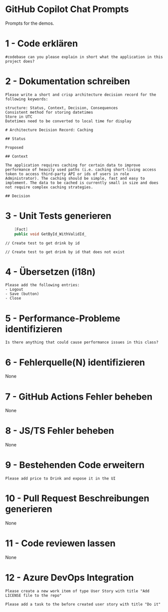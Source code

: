 # GitHub Copilot Chat Prompts

Prompts for the demos.

# 1 - Code erklären

```
#codebase can you please explain in short what the application in this project does?
```

# 2 - Dokumentation schreiben

```
Please write a short and crisp architecture decision record for the following keywords:

structure: Status, Context, Decision, Consequences
Consistent method for storing datetimes
Store in UTC
Datetimes need to be converted to local time for display
```

```
# Architecture Decision Record: Caching

## Status

Proposed

## Context

The application requires caching for certain data to improve performance of heavily used paths (i.e. caching short-living access token to access third-party API or ids of users in role Administrator). The caching should be simple, fast and easy to implement. The data to be cached is currently small in size and does not require complex caching strategies.

## Decision
```

# 3 - Unit Tests generieren

```csharp
    [Fact]
    public void GetById_WithValidId_
```

```
// Create test to get drink by id
```

```
// Create test to get drink by id that does not exist
```

# 4 - Übersetzen (i18n)

```
Please add the following entries:
- Logout
- Save (button)
- Close
```

# 5 - Performance-Probleme identifizieren

```
Is there anything that could cause performance issues in this class?
```

# 6 - Fehlerquelle(N) identifizieren

None

# 7 - GitHub Actions Fehler beheben

None

# 8 - JS/TS Fehler beheben

None

# 9 - Bestehenden Code erweitern

```
Please add price to Drink and expose it in the UI
```

# 10 - Pull Request Beschreibungen generieren

None

# 11 - Code reviewen lassen

None

# 12 - Azure DevOps Integration

```
Please create a new work item of type User Story with title "Add LICENSE file to the repo"
```

```
Please add a task to the before created user story with title "Do it"
```
